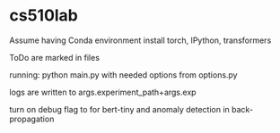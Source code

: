 # cs510lab

Assume having Conda environment
install torch, IPython, transformers

ToDo are marked in files 


running: python main.py with needed options from options.py

logs are written to args.experiment_path+args.exp

turn on debug flag to for bert-tiny and anomaly detection in back-propagation 